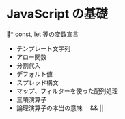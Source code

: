 # JavaScript の基礎

\* const, let 等の変数宣言

- テンプレート文字列
- アロー関数
- 分割代入
- デフォルト値
- スプレッド構文
- マップ、フィルターを使った配列処理
- 三項演算子
- 論理演算子の本当の意味　 && ||
